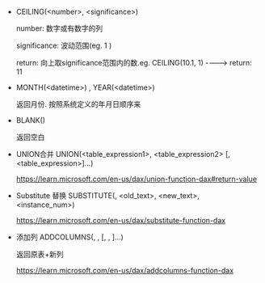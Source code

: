 - CEILING(\<number\>, \<significance\>)  

  number: 数字或有数字的列
  
  significance: 波动范围(eg. 1 )

  return: 向上取significance范围内的数.eg. CEILING(10.1, 1) ----> return: 11
  
- MONTH(\<datetime\>) , YEAR(\<datetime\>)

  返回月份. 按照系统定义的年月日顺序来

- BLANK()

  返回空白

- UNION合并 UNION(<table_expression1>, <table_expression2> [,<table_expression>]…)  

  https://learn.microsoft.com/en-us/dax/union-function-dax#return-value

- Substitute 替换 SUBSTITUTE(<text>, <old_text>, <new_text>, <instance_num>)  
  
  https://learn.microsoft.com/en-us/dax/substitute-function-dax
  
- 添加列 ADDCOLUMNS(<table>, <name>, <expression>\[, <name>, <expression>\]…)  
    
  返回原表+新列
  
  https://learn.microsoft.com/en-us/dax/addcolumns-function-dax

